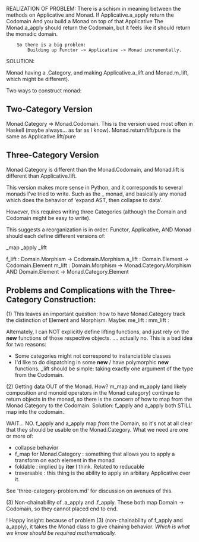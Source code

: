 REALIZATION OF PROBLEM:
        There is a schism in meaning between the methods on Applicative and Monad.
        If Applicative.a_apply return the Codomain
        And you build a Monad on top of that Applicative
        The Monad.a_apply should return the Codomain, but it feels like it should return the monadic domain.

        So there is a big problem:
            Building up Functor -> Applicative -> Monad incrementally.

SOLUTION:

Monad having a .Category,
and making Applicative.a_lift and Monad.m_lift, which might be
different).

Two ways to construct monad:

Two-Category Version
----------------------
Monad.Category => Monad.Codomain. This is the version used most often in Haskell (maybe always... as far as I know).
Monad.return/lift/pure is the same as Applicative.lift/pure

Three-Category Version
------------------------
Monad.Category is different than the Monad.Codomain, and Monad.lift is different than Applicative.lift.

This version makes more sense in Python, and it corresponds to several monads I've tried to write. Such as the _ monad, and basically any monad which does the behavior of 'expand AST, then collapse to data'.

However, this requires writing three Categories (although the Domain and Codomain might be easy to write).

This suggests a reorganization is in order. Functor, Applicative, AND Monad should each define different versions of:

_map
_apply
_lift

f_lift : Domain.Morphism -> Codomain.Morphism
a_lift : Domain.Element -> Codomain.Element
m_lift : Domain.Morphism -> Monad.Category.Morphism
   AND   Domain.Element  -> Monad.Category.Element

Problems and Complications with the Three-Category Construction:
-------------------------------------------------------------------

(1) This leaves an important question: how to have Monad.Category track the distinction of Element and Morphism.
Maybe:
me_lift :
mm_lift :

Alternately, I can NOT explicitly define lifting functions, and just rely on the __new__ functions of those respective objects. .... actually no. This is a bad idea for two reasons:
* Some categories might not correspond to instanciatible classes
* I'd like to do dispatching in some __new__ / have polymorphic __new__ functions. _lift should be simple: taking exactly one argument of the type from the Codomain.

(2) Getting data OUT of the Monad. How? m_map and m_apply (and likely composition and monoid operators in the Monad category) continue to return objects in the monad, so there is the concern of how to map from the Monad.Category to the Codomain. Solution: f_apply and a_apply both STILL map into the codomain.

WAIT... NO. f_apply and a_apply map *from* the Domain, so it's not at all clear that they should be usable on the Monad.Category. What we need are one or more of:

* collapse behavior
* f_map for Monad.Category : something that allows you to apply a transform on each element in the monad
* foldable : implied by __iter__ I think. Related to reducable
* traversable : this thing is the ability to apply an arbitary Applicative over it.

See 'three-category-problem.md' for discussion on avenues of this.
        


(3) Non-chainability of .a_apply and .f_apply. These both map Domain -> Codomain, so they cannot placed end to end.

! Happy insight: because of problem (3) (non-chainability of f_apply and a_apply), it takes the Monad class to give chaining behavior. *Which is what we know should be required mathematically.*
